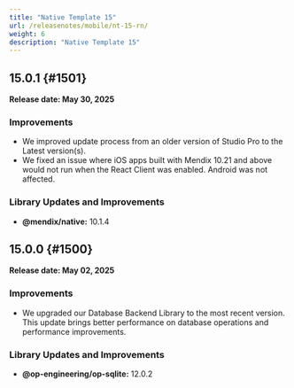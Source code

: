 ```yaml
---
title: "Native Template 15"
url: /releasenotes/mobile/nt-15-rn/
weight: 6
description: "Native Template 15"
---
```


## 15.0.1 {#1501}
**Release date: May 30, 2025**

### Improvements
- We improved update process from an older version of Studio Pro to the Latest version(s).
- We fixed an issue where iOS apps built with Mendix 10.21 and above would not run when the React Client was enabled. Android was not affected.

### Library Updates and Improvements

- **@mendix/native:** 10.1.4

## 15.0.0 {#1500}

**Release date: May 02, 2025**

### Improvements

- We upgraded our Database Backend Library to the most recent version. This update brings better performance on database operations and performance improvements. 

### Library Updates and Improvements

- **@op-engineering/op-sqlite:** 12.0.2